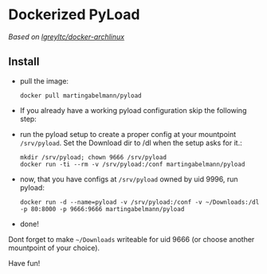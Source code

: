 # Dockerized PyLoad
_Based on [lgreyltc/docker-archlinux](https://github.com/greyltc/docker-archlinux)_

## Install

* pull the image:

    ```
    docker pull martingabelmann/pyload
    ```
* If you already have a working pyload configuration skip the following step:
* run the pyload setup to create a proper config at your mountpoint ``/srv/pyload``. Set the Download dir to /dl when the setup asks for it.:

    ```
    mkdir /srv/pyload; chown 9666 /srv/pyload
    docker run -ti --rm -v /srv/pyload:/conf martingabelmann/pyload
    ```
* now, that you have configs at ``/srv/pyload`` owned by uid 9996, run pyload:

    ```
    docker run -d --name=pyload -v /srv/pyload:/conf -v ~/Downloads:/dl -p 80:8000 -p 9666:9666 martingabelmann/pyload
    ```
* done!

Dont forget to make ``~/Downloads`` writeable for uid 9666 (or choose another mountpoint of your choice).
  
  
Have fun!

